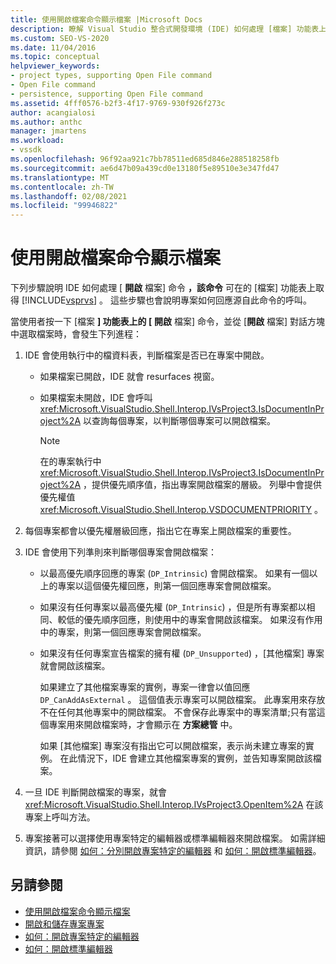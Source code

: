 ```yaml
---
title: 使用開啟檔案命令顯示檔案 |Microsoft Docs
description: 瞭解 Visual Studio 整合式開發環境 (IDE) 如何處理 [檔案] 功能表上的 [開啟檔案] 命令以顯示檔案。
ms.custom: SEO-VS-2020
ms.date: 11/04/2016
ms.topic: conceptual
helpviewer_keywords:
- project types, supporting Open File command
- Open File command
- persistence, supporting Open File command
ms.assetid: 4fff0576-b2f3-4f17-9769-930f926f273c
author: acangialosi
ms.author: anthc
manager: jmartens
ms.workload:
- vssdk
ms.openlocfilehash: 96f92aa921c7bb78511ed685d846e288518258fb
ms.sourcegitcommit: ae6d47b09a439cd0e13180f5e89510e3e347fd47
ms.translationtype: MT
ms.contentlocale: zh-TW
ms.lasthandoff: 02/08/2021
ms.locfileid: "99946822"
---
```

# <a name="display-files-by-using-the-open-file-command"></a>使用開啟檔案命令顯示檔案
下列步驟說明 IDE 如何處理 [ **開啟** 檔案] 命令 **，該命令** 可在的 [檔案] 功能表上取得 [!INCLUDE[vsprvs](../../code-quality/includes/vsprvs_md.md)] 。 這些步驟也會說明專案如何回應源自此命令的呼叫。

 當使用者按一下 [檔案 **] 功能表上的 [** **開啟** 檔案] 命令，並從 [**開啟** 檔案] 對話方塊中選取檔案時，會發生下列進程：

1. IDE 會使用執行中的檔資料表，判斷檔案是否已在專案中開啟。

    - 如果檔案已開啟，IDE 就會 resurfaces 視窗。

    - 如果檔案未開啟，IDE 會呼叫 <xref:Microsoft.VisualStudio.Shell.Interop.IVsProject3.IsDocumentInProject%2A> 以查詢每個專案，以判斷哪個專案可以開啟檔案。

        > [!NOTE]
        > 在的專案執行中 <xref:Microsoft.VisualStudio.Shell.Interop.IVsProject3.IsDocumentInProject%2A> ，提供優先順序值，指出專案開啟檔案的層級。 列舉中會提供優先權值 <xref:Microsoft.VisualStudio.Shell.Interop.VSDOCUMENTPRIORITY> 。

2. 每個專案都會以優先權層級回應，指出它在專案上開啟檔案的重要性。

3. IDE 會使用下列準則來判斷哪個專案會開啟檔案：

    - 以最高優先順序回應的專案 (`DP_Intrinsic`) 會開啟檔案。 如果有一個以上的專案以這個優先權回應，則第一個回應專案會開啟檔案。

    - 如果沒有任何專案以最高優先權 (`DP_Intrinsic`) ，但是所有專案都以相同、較低的優先順序回應，則使用中的專案會開啟該檔案。 如果沒有作用中的專案，則第一個回應專案會開啟檔案。

    - 如果沒有任何專案宣告檔案的擁有權 (`DP_Unsupported`) ，[其他檔案] 專案就會開啟該檔案。

         如果建立了其他檔案專案的實例，專案一律會以值回應 `DP_CanAddAsExternal` 。 這個值表示專案可以開啟檔案。 此專案用來存放不在任何其他專案中的開啟檔案。 不會保存此專案中的專案清單;只有當這個專案用來開啟檔案時，才會顯示在 **方案總管** 中。

         如果 [其他檔案] 專案沒有指出它可以開啟檔案，表示尚未建立專案的實例。 在此情況下，IDE 會建立其他檔案專案的實例，並告知專案開啟該檔案。

4. 一旦 IDE 判斷開啟檔案的專案，就會 <xref:Microsoft.VisualStudio.Shell.Interop.IVsProject3.OpenItem%2A> 在該專案上呼叫方法。

5. 專案接著可以選擇使用專案特定的編輯器或標準編輯器來開啟檔案。 如需詳細資訊，請參閱 [如何：分別開啟專案特定的編輯器](../../extensibility/how-to-open-project-specific-editors.md) 和 [如何：開啟標準編輯器](../../extensibility/how-to-open-standard-editors.md)。

## <a name="see-also"></a>另請參閱
- [使用開啟檔案命令顯示檔案](../../extensibility/internals/displaying-files-by-using-the-open-with-command.md)
- [開啟和儲存專案專案](../../extensibility/internals/opening-and-saving-project-items.md)
- [如何：開啟專案特定的編輯器](../../extensibility/how-to-open-project-specific-editors.md)
- [如何：開啟標準編輯器](../../extensibility/how-to-open-standard-editors.md)
